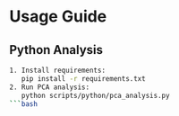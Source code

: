 # Usage Guide

## Python Analysis
```bash
1. Install requirements:
   pip install -r requirements.txt
2. Run PCA analysis:
   python scripts/python/pca_analysis.py
```bash

